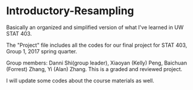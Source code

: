 # Introductory-Resampling
Basically an organized and simplified version of what I've learned in UW STAT 403.

The "Project" file includes all the codes for our final project for STAT 403, Group 1, 2017 spring quarter.

Group members: Danni Shi(group leader), Xiaoyan (Kelly) Peng, Baichuan (Forrest) Zhang, Yi (Alan) Zhang.
This is a graded and reviewed project.

I will update some codes about the course materials as well. 

